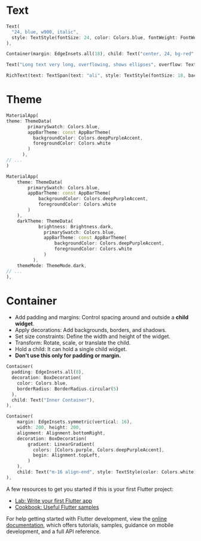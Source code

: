# Text

```dart
Text(
  "24, blue, w900, italic",
  style: TextStyle(fontSize: 24, color: Colors.blue, fontWeight: FontWeight.w900, fontStyle: FontStyle.italic),
),
```

```dart
Container(margin: EdgeInsets.all(18), child: Text("center, 24, bg-red", textAlign: TextAlign.center, style: TextStyle(backgroundColor: Colors.red, color: Colors.white, fontSize: 24),)),
```

```dart
Text("Long text very long, overflowing, shows ellipses", overflow: TextOverflow.ellipsis, style: TextStyle(fontSize: 22),),
```

```dart
RichText(text: TextSpan(text: "ali", style: TextStyle(fontSize: 18, backgroundColor: Colors.blueGrey), children: [TextSpan(text: "raza", style: TextStyle(color: Colors.brown, fontWeight: FontWeight.w800, fontSize: 34))]))
```

# Theme

```dart
MaterialApp(
theme: ThemeData(
        primarySwatch: Colors.blue,
        appBarTheme: const AppBarTheme(
          backgroundColor: Colors.deepPurpleAccent,
          foregroundColor: Colors.white
        )
      ),
// ...
)
```

```dart
MaterialApp(
    theme: ThemeData(
        primarySwatch: Colors.blue,
        appBarTheme: const AppBarTheme(
            backgroundColor: Colors.deepPurpleAccent,
            foregroundColor: Colors.white
        )
    ),
    darkTheme: ThemeData(
            brightness: Brightness.dark,
              primarySwatch: Colors.blue,
              appBarTheme: const AppBarTheme(
                  backgroundColor: Colors.deepPurpleAccent,
                  foregroundColor: Colors.white
              )
          ),
    themeMode: ThemeMode.dark,
// ...
),
```

# Container

- Add padding and margins: Control spacing around and outside a **child widget**.
- Apply decorations: Add backgrounds, borders, and shadows.
- Set size constraints: Define the width and height of the widget.
- Transform: Rotate, scale, or translate the child.
- Hold a child: It can hold a single child widget.
- **Don't use this only for padding or margin.**

```dart
Container(
  padding: EdgeInsets.all(8),
  decoration: BoxDecoration(
    color: Colors.blue,
    borderRadius: BorderRadius.circular(5)
  ),
  child: Text("Inner Container"),
),
```

```dart
Container(
    margin: EdgeInsets.symmetric(vertical: 16),
    width: 200, height: 200,
    alignment: Alignment.bottomRight,
    decoration: BoxDecoration(
        gradient: LinearGradient(
          colors: [Colors.purple, Colors.deepPurpleAccent],
          begin: Alignment.topLeft,
        )
    ),
    child: Text("m-16 align-end", style: TextStyle(color: Colors.white),),
),
```


A few resources to get you started if this is your first Flutter project:

- [Lab: Write your first Flutter app](https://docs.flutter.dev/get-started/codelab)
- [Cookbook: Useful Flutter samples](https://docs.flutter.dev/cookbook)

For help getting started with Flutter development, view the
[online documentation](https://docs.flutter.dev/), which offers tutorials,
samples, guidance on mobile development, and a full API reference.

